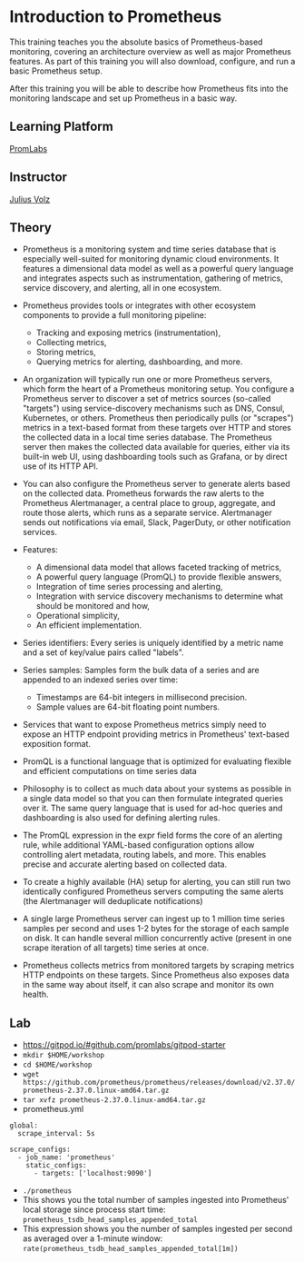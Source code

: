 # Introduction to Prometheus

This training teaches you the absolute basics of Prometheus-based monitoring, covering an architecture overview as well as major Prometheus features. As part of this training you will also download, configure, and run a basic Prometheus setup.

After this training you will be able to describe how Prometheus fits into the monitoring landscape and set up Prometheus in a basic way.

## Learning Platform

[PromLabs](https://training.promlabs.com)

## Instructor

[Julius Volz](https://training.promlabs.com/about-julius/)

## Theory

- Prometheus is a monitoring system and time series database that is especially well-suited for monitoring dynamic cloud environments. It features a dimensional data model as well as a powerful query language and integrates aspects such as instrumentation, gathering of metrics, service discovery, and alerting, all in one ecosystem.
- Prometheus provides tools or integrates with other ecosystem components to provide a full monitoring pipeline:
  - Tracking and exposing metrics (instrumentation),
  - Collecting metrics,
  - Storing metrics,
  - Querying metrics for alerting, dashboarding, and more.

- An organization will typically run one or more Prometheus servers, which form the heart of a Prometheus monitoring setup. You configure a Prometheus server to discover a set of metrics sources (so-called "targets") using service-discovery mechanisms such as DNS, Consul, Kubernetes, or others. Prometheus then periodically pulls (or "scrapes") metrics in a text-based format from these targets over HTTP and stores the collected data in a local time series database. The Prometheus server then makes the collected data available for queries, either via its built-in web UI, using dashboarding tools such as Grafana, or by direct use of its HTTP API.
- You can also configure the Prometheus server to generate alerts based on the collected data.  Prometheus forwards the raw alerts to the Prometheus Alertmanager, a central place to group, aggregate, and route those alerts, which runs as a separate service. Alertmanager sends out notifications via email, Slack, PagerDuty, or other notification services.
- Features:
  - A dimensional data model that allows faceted tracking of metrics,
  - A powerful query language (PromQL) to provide flexible answers,
  - Integration of time series processing and alerting,
  - Integration with service discovery mechanisms to determine what should be monitored and how,
  - Operational simplicity,
  - An efficient implementation.
- Series identifiers: Every series is uniquely identified by a metric name and a set of key/value pairs called "labels".
- Series samples: Samples form the bulk data of a series and are appended to an indexed series over time:
  - Timestamps are 64-bit integers in millisecond precision.
  - Sample values are 64-bit floating point numbers.
- Services that want to expose Prometheus metrics simply need to expose an HTTP endpoint providing metrics in Prometheus' text-based exposition format.
- PromQL is a functional language that is optimized for evaluating flexible and efficient computations on time series data
- Philosophy is to collect as much data about your systems as possible in a single data model so that you can then formulate integrated queries over it. The same query language that is used for ad-hoc queries and dashboarding is also used for defining alerting rules.
- The PromQL expression in the expr field forms the core of an alerting rule, while additional YAML-based configuration options allow controlling alert metadata, routing labels, and more. This enables precise and accurate alerting based on collected data.
- To create a highly available (HA) setup for alerting, you can still run two identically configured Prometheus servers computing the same alerts (the Alertmanager will deduplicate notifications)
- A single large Prometheus server can ingest up to 1 million time series samples per second and uses 1-2 bytes for the storage of each sample on disk. It can handle several million concurrently active (present in one scrape iteration of all targets) time series at once.
- Prometheus collects metrics from monitored targets by scraping metrics HTTP endpoints on these targets. Since Prometheus also exposes data in the same way about itself, it can also scrape and monitor its own health.

## Lab

- <https://gitpod.io/#github.com/promlabs/gitpod-starter>
- `mkdir $HOME/workshop`
- `cd $HOME/workshop`
- `wget https://github.com/prometheus/prometheus/releases/download/v2.37.0/prometheus-2.37.0.linux-amd64.tar.gz`
- `tar xvfz prometheus-2.37.0.linux-amd64.tar.gz`
- prometheus.yml

```
global:
  scrape_interval: 5s

scrape_configs:
  - job_name: 'prometheus'
    static_configs:
      - targets: ['localhost:9090']
```

- `./prometheus`
- This shows you the total number of samples ingested into Prometheus' local storage since process start time: `prometheus_tsdb_head_samples_appended_total`
- This expression shows you the number of samples ingested per second as averaged over a 1-minute window:
`rate(prometheus_tsdb_head_samples_appended_total[1m])`
